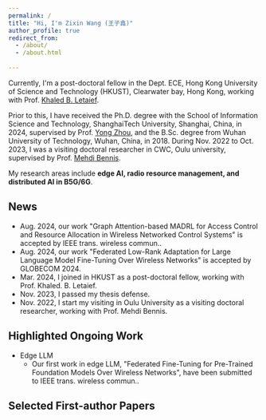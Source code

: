 ```yaml
---
permalink: /
title: "Hi, I'm Zixin Wang (王子鑫)"
author_profile: true
redirect_from: 
  - /about/
  - /about.html
  
---
```


Currently, I'm a post-doctoral fellow in the Dept. ECE, Hong Kong University of Science and Technology (HKUST), Clearwater bay, Hong Kong, working with Prof. [Khaled B. Letaief](https://facultyprofiles.hkust.edu.hk/profiles.php?profile=khaled-ben-letaief-eekhaled).

Prior to this, I have received the Ph.D. degree with the School of Information Science and Technology, ShanghaiTech University, Shanghai, China, in 2024, supervised by Prof. [Yong Zhou](https://faculty.sist.shanghaitech.edu.cn/faculty/zhouyong/index.html), and the B.Sc. degree from Wuhan University of Technology, Wuhan, China, in 2018.
During Nov. 2022 to Oct. 2023, I was a visiting doctoral researcher in CWC, Oulu university, supervised by Prof. [Mehdi Bennis](https://sites.google.com/view/dr-mehdi-bennis/home).

My research areas include **edge AI, radio resource management, and distributed AI in B5G/6G**.


<!-- My research is primarily centered around the utilization of Generative AI in Intelligent networks. Our key objective is to explore "how the intelligent networks can support various AI-Generated Content (AIGC) services", and "how generative AI can improve the intelligent network performance, security, and reliability". This involves exploring the integration of various networking methodologies: -->

<!-- AI for Communication:
1. Generative artificial intelligence and network optimization
2. Reinforcement learning and its applications in computer networking systems

Communication for AI:
1. Distributed training and inference of large AI models
2. Next-generation wireless transmission technologies
Edge intelligence -->

## News
- Aug. 2024, our work "Graph Attention-based MADRL for Access Control and Resource Allocation in Wireless Networked Control Systems" is accepted by IEEE trans. wireless commun.. 
- Aug. 2024, our work "Federated Low-Rank Adaptation for Large Language Model Fine-Tuning Over Wireless Networks" is accepted by GLOBECOM 2024.
- Mar. 2024, I joined in HKUST as a post-doctoral fellow, working with Prof. Khaled. B. Letaief.
- Nov. 2023, I passed my thesis defense.
- Nov. 2022, I start my visiting in Oulu University as a visiting doctoral researcher, working with Prof. Mehdi Bennis.

## Highlighted Ongoing Work

- Edge LLM
  - Our first work in edge LLM, "Federated Fine-Tuning for Pre-Trained Foundation Models Over Wireless Networks", have been submitted to IEEE trans. wireless commun..


## Selected First-author Papers


<script type='text/javascript' id='clustrmaps' src='//cdn.clustrmaps.com/map_v2.js?cl=0e1633&w=a&t=n&d=KtCJQWJVw-eDi9A_ZPIXi6FcZtIjXAcKiQwjWcKFMcM&co=0b4975&cmo=3acc3a&cmn=ff5353&ct=cdd4d9'></script>
